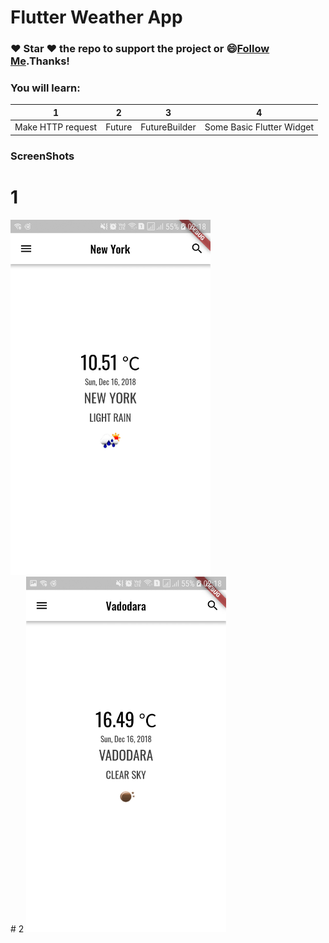 # Flutter Weather App

### :heart: Star :heart: the repo to support the project or :smile:[Follow Me](https://github.com/AyushBherwani1998).Thanks!

### You will learn: 
1 | 2 | 3 | 4 
--- | --- | --- | ---
Make HTTP request | Future | FutureBuilder | Some Basic Flutter Widget 



### ScreenShots
# 1
<img src="./Screenshot_20181216-021807.jpg" width="320"/>
<br>
# 2
<img src="./Screenshot_20181216-021816.jpg" width="320"/>
